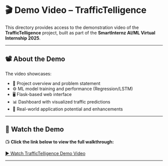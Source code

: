 # 🎬 Demo Video – TrafficTelligence

This directory provides access to the demonstration video of the **TrafficTelligence** project, built as part of the **SmartInternz AI/ML Virtual Internship 2025**.

---

## 📽️ About the Demo

The video showcases:

- 📌 Project overview and problem statement
- ⚙️ ML model training and performance (Regression/LSTM)
- 🖥️ Flask-based web interface
- 📊 Dashboard with visualized traffic predictions
- 🚦 Real-world application potential and enhancements

---

## 🔗 Watch the Demo

📺 **Click the link below to view the full walkthrough:**

[▶️ Watch TrafficTelligence Demo Video](https://drive.google.com/file/d/1h3FyrM2kIMZr0FBHVE1NwXTmgbMDDr6M/view?usp=sharing)

---



